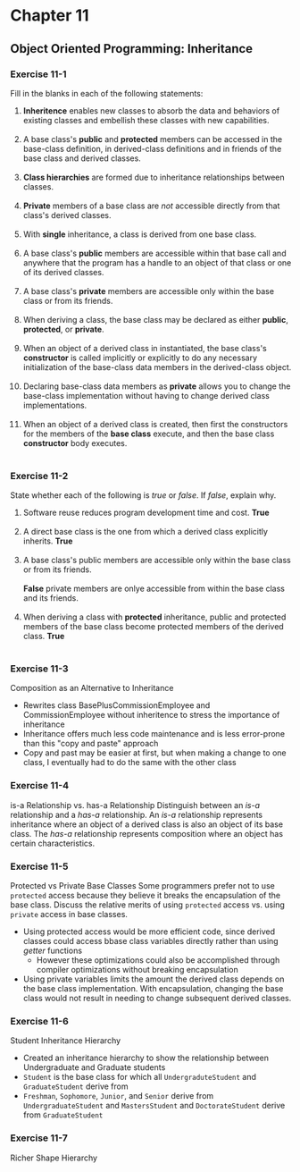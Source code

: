 # Chapter 11
## Object Oriented Programming: Inheritance

### Exercise 11-1
Fill in the blanks in each of the following statements:
1. **Inheritence** enables new classes to absorb the data and behaviors of existing classes and embellish these classes with new capabilities. <br><br>
1. A base class's **public** and **protected** members can be accessed in the base-class definition, in derived-class definitions and in friends of the base class and derived classes. <br><br>
1. **Class hierarchies**  are formed due to inheritance relationships between classes.<br><br>
1. **Private** members of a base class are *not* accessible directly from that class's derived classes.<br><br>
1. With **single** inheritance, a class is derived from one base class.<br><br>
1. A base class's **public** members are accessible within that base call and anywhere that the program has a handle to an object of that class or one of its derived classes.<br><br>
1. A base class's **private** members are accessible only within the base class or from its friends.<br><br>
1. When deriving a class, the base class may be declared as either **public**, **protected**, or **private**.<br><br>
1. When an object of a derived class in instantiated, the base class's **constructor** is called implicitly or explicitly to do any necessary initialization of the base-class data members in the derived-class object.<br><br>
1. Declaring base-class data members as **private** allows you to change the base-class implementation without having to change derived class implementations.<br><br>
1. When an object of a derived class is created, then first the constructors for the members of the **base class** execute, and then the base class **constructor** body executes.<br><br>

### Exercise 11-2
State whether each of the following is *true* or *false*. If *false*, explain why.
1. Software reuse reduces program development time and cost. **True** <br><br>
1. A direct base class is the one from which a derived class explicitly inherits. **True** <br><br>
1. A base class's public members are accessible only within the base class or from its friends. <br><br>**False** private members are onlye accessible from within the base class and its friends.<br><br>
1. When deriving a class with **protected** inheritance, public and protected members of the base class become protected members of the derived class.  **True** <br><br>

### Exercise 11-3
Composition as an Alternative to Inheritance
* Rewrites class BasePlusCommissionEmployee and CommissionEmployee without inheritence to stress the importance of inheritance
* Inheritance offers much less code maintenance and is less error-prone than this "copy and paste" approach
* Copy and past may be easier at first, but when making a change to one class, I eventually had to do the same with the other class

### Exercise 11-4
is-a Relationship vs. has-a Relationship
Distinguish between an *is-a* relationship and a *has-a* relationship.
An *is-a* relationship represents inheritance where an object of a derived class is also an object of its base class. The *has-a* relationship represents composition where an object has certain characteristics.

### Exercise 11-5
Protected vs Private Base Classes
Some programmers prefer not to use <code>protected</code> access because they believe it breaks the encapsulation of the base class. Discuss the relative merits of using <code>protected</code> access vs. using <code>private</code> access in base classes.
* Using protected access would be more efficient code, since derived classes could access bbase class variables directly rather than using *getter* functions
    * However these optimizations could also be accomplished through compiler optimizations without breaking encapsulation
* Using private variables limits the amount the derived class depends on the base class implementation. With encapsulation, changing the base class would not result in needing to change subsequent derived classes.

### Exercise 11-6
Student Inheritance Hierarchy
* Created an inheritance hierarchy to show the relationship between Undergraduate and Graduate students
* <code>Student</code> is the base class for which all <code>UndergraduteStudent</code> and <code>GraduateStudent</code> derive from
* <code>Freshman</code>, <code>Sophomore</code>, <code>Junior</code>, and <code>Senior</code> derive from <code>UndergraduateStudent</code> and <code>MastersStudent</code> and <code>DoctorateStudent</code> derive from <code>GraduateStudent</code>

### Exercise 11-7
Richer Shape Hierarchy